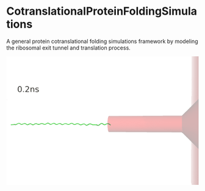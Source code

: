 # CotranslationalProteinFoldingSimulations
A general protein cotranslational folding simulations framework by modeling the ribosomal exit tunnel and translation process.

![Cotranslational folding of GTT](https://github.com/PengTao-HUST/CotranslationalProteinFoldingSimulations/blob/master/movies/MovieS2_CTF-2.gif)
